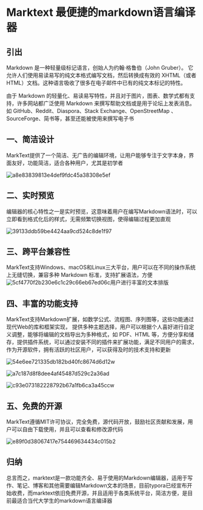 # Marktext 最便捷的markdown语言编译器

## 引出

Markdown 是一种轻量级标记语言，创始人为约翰·格鲁伯（John Gruber）。 它允许人们使用易读易写的纯文本格式编写文档，然后转换成有效的 XHTML（或者HTML）文档。这种语言吸收了很多在电子邮件中已有的纯文本标记的特性。

由于 Markdown 的轻量化、易读易写特性，并且对于图片，图表、数学式都有支持，许多网站都广泛使用 Markdown 来撰写帮助文档或是用于论坛上发表消息。 如 GitHub、Reddit、Diaspora、Stack Exchange、OpenStreetMap 、SourceForge、简书等，甚至还能被使用来撰写电子书

## 一、简洁设计

MarkText提供了一个简洁、无广告的编辑环境，让用户能够专注于文字本身，界面友好，功能简洁，适合各种用户，尤其是初学者

![a8e83839813e4def9fdc45a38308e5ef](C:\Users\Hekfo\Desktop\a8e83839813e4def9fdc45a38308e5ef.png)

## 二、实时预览

编辑器的核心特性之一是实时预览，这意味着用户在编写Markdown语法时，可以立即看到格式化后的样式，无需频繁切换视图，使得编辑过程更加直观

![39133ddb59be4424aa9cd524c8de1f97](C:\Users\Hekfo\Desktop\39133ddb59be4424aa9cd524c8de1f97.png)

## 三、跨平台兼容性

MarkText支持Windows、macOS和Linux三大平台，用户可以在不同的操作系统上无缝切换，兼容多种 Markdown 标准，支持扩展语法，方便![5cf4770f2b230e6c1c29c66eb67ed06c](C:\Users\Hekfo\Desktop\5cf4770f2b230e6c1c29c66eb67ed06c.png)用户进行丰富的文本排版



## 四、丰富的功能支持

MarkText支持Markdown扩展，如数学公式、流程图、序列图等，这些功能通过现代Web的库和框架实现， 提供多种主题选择，用户可以根据个人喜好进行自定义调整，能够将编辑的文档导出为多种格式，如 PDF、HTML 等，方便分享和储存，提供插件系统，可以通过安装不同的插件来扩展功能，满足不同用户的需求，作为开源软件，拥有活跃的社区用户，可以获得及时的技术支持和更新

![54e6ee721335db182bd40fc8674d6d12w](C:\Users\Hekfo\Desktop\54e6ee721335db182bd40fc8674d6d12w.png)

![a7c187d8f8dee4af45487d529c2a36ad](C:\Users\Hekfo\Desktop\a7c187d8f8dee4af45487d529c2a36ad.png)

![c93e073182228792b67a1fb6ca3a45ccw](C:\Users\Hekfo\Desktop\c93e073182228792b67a1fb6ca3a45ccw.png)

## 五、免费的开源

MarkText遵循MIT许可协议，完全免费，源代码开放，鼓励社区贡献和发展，用户可以自由下载使用，并且可以查看和修改源代码

![e89f0d38067417e754469634434c015b2](C:\Users\Hekfo\Desktop\e89f0d38067417e754469634434c015b2.png)

## 归纳

总言而之，marktext是一款功能齐全、易于使用的Markdown编辑器，适用于写作、笔记、博客和其他需要编辑Markdown文本的场景，目前typora已经宣布开始收费，而marktext依旧免费开源，并且适用于各类系统平台，简洁方便，是目前最适合当代大学生的markdown语言编译器
